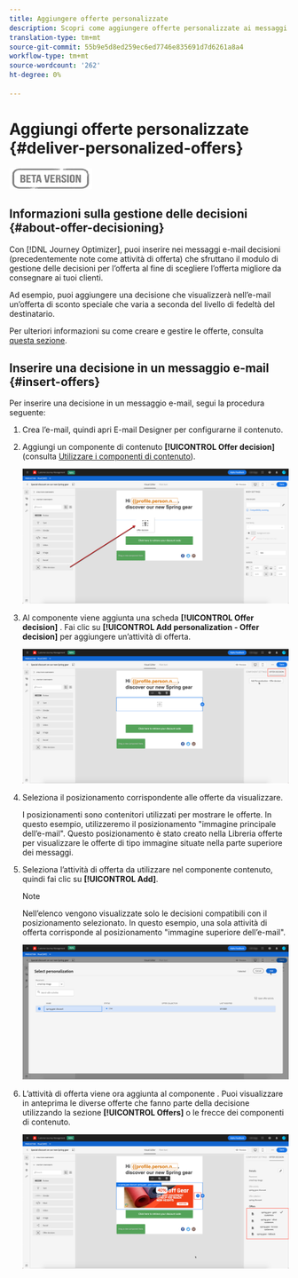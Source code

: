 ```yaml
---
title: Aggiungere offerte personalizzate
description: Scopri come aggiungere offerte personalizzate ai messaggi
translation-type: tm+mt
source-git-commit: 55b9e5d8ed259ec6ed7746e835691d7d6261a8a4
workflow-type: tm+mt
source-wordcount: '262'
ht-degree: 0%

---
```


# Aggiungi offerte personalizzate {#deliver-personalized-offers}

![](assets/do-not-localize/badge.png)

## Informazioni sulla gestione delle decisioni {#about-offer-decisioning}

Con [!DNL Journey Optimizer], puoi inserire nei messaggi e-mail decisioni (precedentemente note come attività di offerta) che sfruttano il modulo di gestione delle decisioni per l’offerta al fine di scegliere l’offerta migliore da consegnare ai tuoi clienti.

Ad esempio, puoi aggiungere una decisione che visualizzerà nell’e-mail un’offerta di sconto speciale che varia a seconda del livello di fedeltà del destinatario.

Per ulteriori informazioni su come creare e gestire le offerte, consulta [questa sezione](offers/get-started/starting-offer-decisioning.md).

## Inserire una decisione in un messaggio e-mail {#insert-offers}

Per inserire una decisione in un messaggio e-mail, segui la procedura seguente:

1. Crea l’e-mail, quindi apri E-mail Designer per configurarne il contenuto.

1. Aggiungi un componente di contenuto **[!UICONTROL Offer decision]** (consulta [Utilizzare i componenti di contenuto](content-components.md)).

   ![](assets/deliver-offer-component.png)

1. Al componente viene aggiunta una scheda **[!UICONTROL Offer decision]** . Fai clic su **[!UICONTROL Add personalization - Offer decision]** per aggiungere un’attività di offerta.

   ![](assets/deliver-offer-tab.png)

1. Seleziona il posizionamento corrispondente alle offerte da visualizzare.

   I posizionamenti sono contenitori utilizzati per mostrare le offerte. In questo esempio, utilizzeremo il posizionamento &quot;immagine principale dell’e-mail&quot;. Questo posizionamento è stato creato nella Libreria offerte per visualizzare le offerte di tipo immagine situate nella parte superiore dei messaggi.

1. Seleziona l’attività di offerta da utilizzare nel componente contenuto, quindi fai clic su **[!UICONTROL Add]**.

   >[!NOTE]
   >
   >Nell’elenco vengono visualizzate solo le decisioni compatibili con il posizionamento selezionato. In questo esempio, una sola attività di offerta corrisponde al posizionamento &quot;immagine superiore dell’e-mail&quot;.

   ![](assets/deliver-offer-placement.png)

1. L’attività di offerta viene ora aggiunta al componente . Puoi visualizzare in anteprima le diverse offerte che fanno parte della decisione utilizzando la sezione **[!UICONTROL Offers]** o le frecce dei componenti di contenuto.

   ![](assets/deliver-offer-preview.png)
